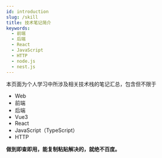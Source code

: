 ```yaml
---
id: introduction
slug: /skill
title: 技术笔记简介
keywords:
  - 前端
  - 后端
  - React
  - JavaScript
  - HTTP
  - node.js
  - nest.js
---
```


本页面为个人学习中所涉及相关技术栈的笔记汇总，包含但不限于

- Web
- 前端
- 后端
- Vue3
- React
- JavaScript（TypeScript）
- HTTP

**做到即查即用，能复制粘贴解决的，就绝不百度。**
